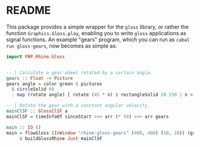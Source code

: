 # README

This package provides a simple wrapper for the `gloss` library,
or rather the function `Graphics.Gloss.play`,
enabling you to write `gloss` applications as signal functions.
An example "gears" program, which you can run as `cabal run gloss-gears`,
now becomes as simple as:

```haskell
import FRP.Rhine.Gloss


-- | Calculate a gear wheel rotated by a certain angle.
gears :: Float -> Picture
gears angle = color green $ pictures
  $ circleSolid 60
  : map (rotate angle) [ rotate (45 * n) $ rectangleSolid 20 150 | n <- [0..3] ]

-- | Rotate the gear with a constant angular velocity.
mainClSF :: GlossClSF a
mainClSF = timeInfoOf sinceStart >>> arr (* 50) >>> arr gears

main :: IO ()
main = flowGloss (InWindow "rhine-gloss-gears" (400, 400) (10, 10)) (greyN 0.3) 30
     $ buildGlossRhine Just mainClSF
```
